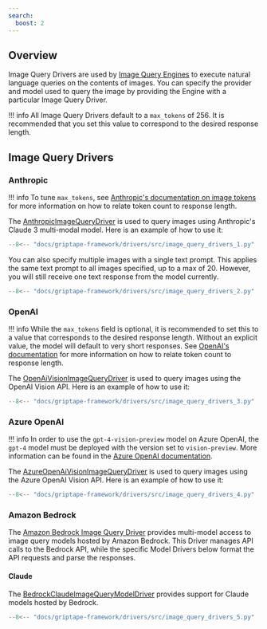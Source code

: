 ```yaml
---
search:
  boost: 2 
---
```


## Overview

Image Query Drivers are used by [Image Query Engines](../engines/image-query-engines.md) to execute natural language queries on the contents of images. You can specify the provider and model used to query the image by providing the Engine with a particular Image Query Driver.

!!! info
    All Image Query Drivers default to a `max_tokens` of 256. It is recommended that you set this value to correspond to the desired response length. 

## Image Query Drivers

### Anthropic

!!! info
    To tune `max_tokens`, see [Anthropic's documentation on image tokens](https://docs.anthropic.com/claude/docs/vision#image-costs) for more information on how to relate token count to response length.

The [AnthropicImageQueryDriver](../../reference/griptape/drivers/image_query/anthropic_image_query_driver.md) is used to query images using Anthropic's Claude 3 multi-modal model. Here is an example of how to use it:

```python
--8<-- "docs/griptape-framework/drivers/src/image_query_drivers_1.py"
```

You can also specify multiple images with a single text prompt. This applies the same text prompt to all images specified, up to a max of 20. However, you will still receive one text response from the model currently.

```python
--8<-- "docs/griptape-framework/drivers/src/image_query_drivers_2.py"
```

### OpenAI

!!! info
    While the `max_tokens` field is optional, it is recommended to set this to a value that corresponds to the desired response length. Without an explicit value, the model will default to very short responses. See [OpenAI's documentation](https://help.openai.com/en/articles/4936856-what-are-tokens-and-how-to-count-them) for more information on how to relate token count to response length.

The [OpenAiVisionImageQueryDriver](../../reference/griptape/drivers/image_query/openai_image_query_driver.md) is used to query images using the OpenAI Vision API. Here is an example of how to use it:

```python
--8<-- "docs/griptape-framework/drivers/src/image_query_drivers_3.py"
```

### Azure OpenAI
    
!!! info
    In order to use the `gpt-4-vision-preview` model on Azure OpenAI, the `gpt-4` model must be deployed with the version set to `vision-preview`. More information can be found in the [Azure OpenAI documentation](https://learn.microsoft.com/en-us/azure/ai-services/openai/how-to/gpt-with-vision).

The [AzureOpenAiVisionImageQueryDriver](../../reference/griptape/drivers/image_query/azure_openai_image_query_driver.md) is used to query images using the Azure OpenAI Vision API. Here is an example of how to use it:

```python
--8<-- "docs/griptape-framework/drivers/src/image_query_drivers_4.py"
```

### Amazon Bedrock

The [Amazon Bedrock Image Query Driver](../../reference/griptape/drivers/image_query/amazon_bedrock_image_query_driver.md) provides multi-model access to image query models hosted by Amazon Bedrock. This Driver manages API calls to the Bedrock API, while the specific Model Drivers below format the API requests and parse the responses.

#### Claude

The [BedrockClaudeImageQueryModelDriver](../../reference/griptape/drivers/image_query_model/bedrock_claude_image_query_model_driver.md) provides support for Claude models hosted by Bedrock.

```python
--8<-- "docs/griptape-framework/drivers/src/image_query_drivers_5.py"
```
